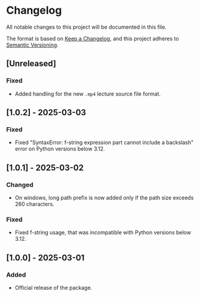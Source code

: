 # Changelog

All notable changes to this project will be documented in this file.

The format is based on [Keep a Changelog](https://keepachangelog.com/en/1.1.0/),
and this project adheres to [Semantic Versioning](https://semver.org/spec/v2.0.0.html).


## [Unreleased]

### Fixed
- Added handling for the new `.mp4` lecture source file format.


## [1.0.2] - 2025-03-03

### Fixed
- Fixed "SyntaxError: f-string expression part cannot include a backslash" error on Python versions below 3.12.


## [1.0.1] - 2025-03-02

### Changed
- On windows, long path prefix is now added only if the path size exceeds 260 characters.

### Fixed
- Fixed f-string usage, that was incompatible with Python versions below 3.12.


## [1.0.0] - 2025-03-01

### Added
- Official release of the package.
